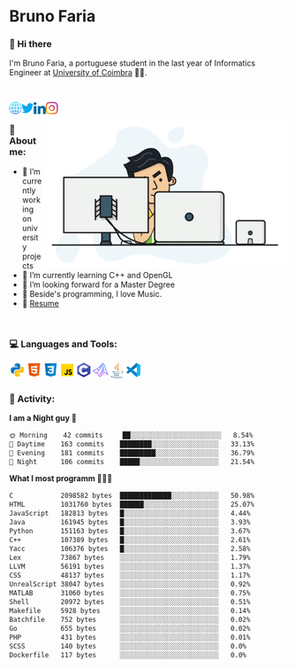 # Bruno Faria

### 👋 Hi there

I'm Bruno Faria, a portuguese student in the last year of Informatics Engineer at [University of Coimbra](uc.pt/en) 👨‍🎓.

<br/>

[<img align="left" width="22px" alt="Website" src="https://github.com/brunofaria1322/brunofaria1322/blob/master/assets/social/global.svg"/>][website]
[<img align="left" width="22px" alt="Twitter" src="https://github.com/brunofaria1322/brunofaria1322/blob/master/assets/social/twitter.svg"/>][twitter]
[<img align="left" width="22px" alt="LinkedIn" src="https://github.com/brunofaria1322/brunofaria1322/blob/master/assets/social/linkedin.svg"/>][linkedin]
[<img align="left" width="22px" alt="Instagram" src="https://github.com/brunofaria1322/brunofaria1322/blob/master/assets/social/instagram.svg"/>][instagram]

<img align="right" height = "280" alt="GIF" src="https://github.com/brunofaria1322/brunofaria1322/blob/master/assets/animation.gif"/>

<br />

### 📕 About me:

- 🔭 I’m currently working on university projects
- 🌱 I’m currently learning C++ and OpenGL
- 💼 I’m looking forward for a Master Degree
- 💙 Beside's programming, I love Music.
- 📝 [Resume](https://en.wikipedia.org/wiki/HTTP_404)


<br />

### 💻 Languages and Tools:

<img align="left" width="30px" alt= "Python" src="https://github.com/brunofaria1322/brunofaria1322/blob/master/assets/skills/python.svg"/>
<img align="left" width="30px" alt= "Html5" src="https://github.com/brunofaria1322/brunofaria1322/blob/master/assets/skills/html5.svg"/>
<img align="left" width="30px" alt= "Css3" src="https://github.com/brunofaria1322/brunofaria1322/blob/master/assets/skills/css3.svg"/>
<img align="left" width="30px" alt= "JavaScript" src="https://github.com/brunofaria1322/brunofaria1322/blob/master/assets/skills/javascript.svg"/>
<img align="left" width="30px" alt= "C" src="https://github.com/brunofaria1322/brunofaria1322/blob/master/assets/skills/c.svg"/>
<img align="left" width="30px" alt= "Matlab" src="https://github.com/brunofaria1322/brunofaria1322/blob/master/assets/skills/matlab.svg"/>
<img align="left" width="30px" alt= "Java" src="https://github.com/brunofaria1322/brunofaria1322/blob/master/assets/skills/java.svg"/>
<img align="left" width="30px" alt= "Visual Studio Code" src="https://github.com/brunofaria1322/brunofaria1322/blob/master/assets/skills/vscode.svg"/>

<br />
<br />

### 🚩 Activity:

<!--START_SECTION:stats-->
**I am a Night guy 🌙** 

```text
🌞 Morning    42 commits     ██░░░░░░░░░░░░░░░░░░░░░░░	8.54% 
🌆 Daytime    163 commits    ████████░░░░░░░░░░░░░░░░░	33.13% 
🌃 Evening    181 commits    █████████░░░░░░░░░░░░░░░░	36.79% 
🌙 Night      106 commits    █████░░░░░░░░░░░░░░░░░░░░	21.54%

```
**What I most programm 👨🏽‍💻** 

```text
C            2098582 bytes  █████████████░░░░░░░░░░░░	50.98% 
HTML         1031760 bytes  ██████░░░░░░░░░░░░░░░░░░░	25.07% 
JavaScript   182813 bytes   █░░░░░░░░░░░░░░░░░░░░░░░░	4.44% 
Java         161945 bytes   █░░░░░░░░░░░░░░░░░░░░░░░░	3.93% 
Python       151163 bytes   █░░░░░░░░░░░░░░░░░░░░░░░░	3.67% 
C++          107389 bytes   █░░░░░░░░░░░░░░░░░░░░░░░░	2.61% 
Yacc         106376 bytes   █░░░░░░░░░░░░░░░░░░░░░░░░	2.58% 
Lex          73867 bytes    ░░░░░░░░░░░░░░░░░░░░░░░░░	1.79% 
LLVM         56191 bytes    ░░░░░░░░░░░░░░░░░░░░░░░░░	1.37% 
CSS          48137 bytes    ░░░░░░░░░░░░░░░░░░░░░░░░░	1.17% 
UnrealScript 38047 bytes    ░░░░░░░░░░░░░░░░░░░░░░░░░	0.92% 
MATLAB       31060 bytes    ░░░░░░░░░░░░░░░░░░░░░░░░░	0.75% 
Shell        20972 bytes    ░░░░░░░░░░░░░░░░░░░░░░░░░	0.51% 
Makefile     5928 bytes     ░░░░░░░░░░░░░░░░░░░░░░░░░	0.14% 
Batchfile    752 bytes      ░░░░░░░░░░░░░░░░░░░░░░░░░	0.02% 
Go           655 bytes      ░░░░░░░░░░░░░░░░░░░░░░░░░	0.02% 
PHP          431 bytes      ░░░░░░░░░░░░░░░░░░░░░░░░░	0.01% 
SCSS         140 bytes      ░░░░░░░░░░░░░░░░░░░░░░░░░	0.0% 
Dockerfile   117 bytes      ░░░░░░░░░░░░░░░░░░░░░░░░░	0.0%
```


<!--END_SECTION:stats-->


[website]: https://brunofaria1322.github.io
[twitter]: https://twitter.com/brunofaria_1322
[instagram]: https://instagram.com/brunofaria_1322
[linkedin]: https://linkedin.com/in/bruno-faria
